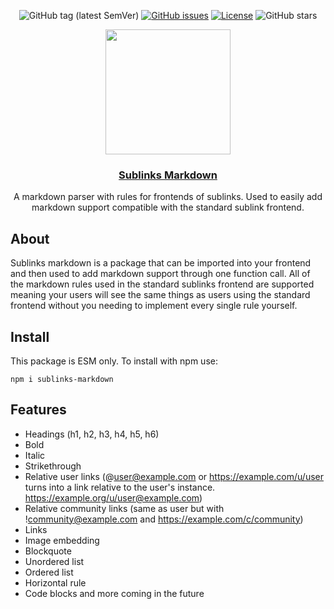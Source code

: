 <div align="center">
  
![GitHub tag (latest SemVer)](https://img.shields.io/github/release/sublinks/sublinks-markdown.svg?style=for-the-badge)
[![GitHub issues](https://img.shields.io/github/issues-raw/sublinks/sublinks-markdown.svg?style=for-the-badge)](https://github.com/sublinks/sublinks-markdown/issues)
[![License](https://img.shields.io/github/license/sublinks/sublinks-markdown.svg?style=for-the-badge)](LICENSE)
![GitHub stars](https://img.shields.io/github/stars/sublinks/sublinks-markdown.svg?style=for-the-badge)

</div>
<div align="center">
  <img src="https://avatars.githubusercontent.com/u/153321235?s=200&v=4" width=200px height=200px></img>
  <h3 align="center"><a href="">Sublinks Markdown</a></h3>
  <p align="center">
    A markdown parser with rules for frontends of sublinks. Used to easily add markdown support compatible with the standard sublink frontend.
  </p>
</div>

## About

Sublinks markdown is a package that can be imported into your frontend and then used to add markdown support through one function call. All of the markdown rules used in the standard sublinks frontend are supported meaning your users will see the same things as users using the standard frontend without you needing to implement every single rule yourself.

## Install

This package is ESM only. To install with npm use:

```
npm i sublinks-markdown
```

## Features
- Headings (h1, h2, h3, h4, h5, h6)
- Bold
- Italic
- Strikethrough
- Relative user links (@user@example.com or https://example.com/u/user turns into a link relative to the user's instance. https://example.org/u/user@example.com)
- Relative community links (same as user but with !community@example.com and https://example.com/c/community)
- Links
- Image embedding
- Blockquote
- Unordered list
- Ordered list
- Horizontal rule
- Code blocks
and more coming in the future
